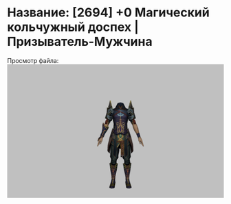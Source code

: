 # Название: [2694] +0 Магический кольчужный доспех | Призыватель-Мужчина

Просмотр файла:
![p080005.png](p080005.png)
